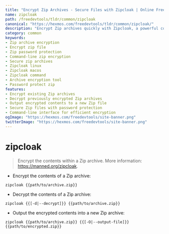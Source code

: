 ```yaml
---
title: "Encrypt Zip Archives - Secure Files with Zipcloak | Online Free DevTools by Hexmos"
name: zipcloak
path: /freedevtools/tldr/common/zipcloak
canonical: "https://hexmos.com/freedevtools/tldr/common/zipcloak/"
description: "Encrypt Zip archives quickly with Zipcloak, a powerful command-line tool. Secure sensitive data and manage encrypted files efficiently. Free online tool, no registration required."
category: common
keywords:
- Zip archive encryption
- Encrypt zip file
- Zip password protection
- Command-line zip encryption
- Secure zip archives
- Zipcloak linux
- Zipcloak macos
- Zipcloak command
- Archive encryption tool
- Password protect zip
features:
- Encrypt existing Zip archives
- Decrypt previously encrypted Zip archives
- Output encrypted contents to a new Zip file
- Secure Zip files with password protection
- Command-line interface for efficient encryption
ogImage: "https://hexmos.com/freedevtools/site-banner.png"
twitterImage: "https://hexmos.com/freedevtools/site-banner.png"
---
```


# zipcloak

> Encrypt the contents within a Zip archive.
> More information: <https://manned.org/zipcloak>.

- Encrypt the contents of a Zip archive:

`zipcloak {{path/to/archive.zip}}`

- Decrypt the contents of a Zip archive:

`zipcloak {{[-d|--decrypt]}} {{path/to/archive.zip}}`

- Output the encrypted contents into a new Zip archive:

`zipcloak {{path/to/archive.zip}} {{[-O|--output-file]}} {{path/to/encrypted.zip}}`
